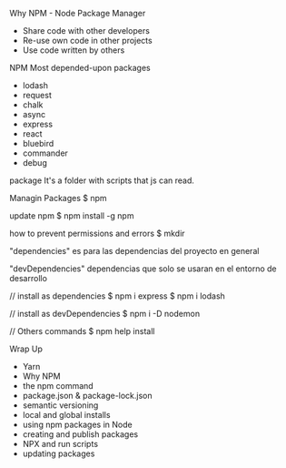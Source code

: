 Why NPM - Node Package Manager

- Share code with other developers
- Re-use own code in other projects
- Use code written by others

NPM
Most depended-upon packages
- lodash
- request
- chalk
- async
- express
- react
- bluebird
- commander 
- debug

package
It's a folder with scripts that js can read.

Managin Packages
$ npm

update npm 
$ npm install -g npm 

how to prevent permissions and errors
$ mkdir 

"dependencies" es para las dependencias del proyecto en general

"devDependencies" dependencias que solo se usaran en el entorno de desarrollo



// install as dependencies
$ npm i express
$ npm i lodash

// install as devDependencies
$ npm i -D nodemon

// Others commands
$ npm help install



Wrap Up
- Yarn 
- Why NPM
- the npm command
- package.json & package-lock.json
- semantic versioning
- local and global installs
- using npm packages in Node
- creating and publish packages
- NPX and run scripts
- updating packages
